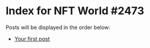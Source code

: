 # Index for NFT World #2473
Posts will be displayed in the order below:

- [Your first post](./001-first.md)

